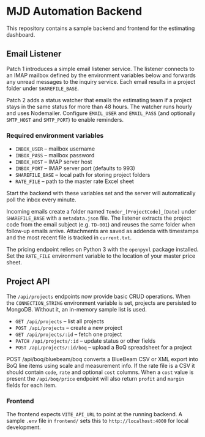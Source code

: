 # MJD Automation Backend

This repository contains a sample backend and frontend for the estimating dashboard.

## Email Listener

Patch 1 introduces a simple email listener service. The listener connects to an IMAP mailbox defined by the environment variables below and forwards any unread messages to the inquiry service. Each email results in a project folder under `SHAREFILE_BASE`.

Patch 2 adds a status watcher that emails the estimating team if a project stays
in the same status for more than 48 hours. The watcher runs hourly and uses
Nodemailer. Configure `EMAIL_USER` and `EMAIL_PASS` (and optionally `SMTP_HOST`
and `SMTP_PORT`) to enable reminders.


### Required environment variables

- `INBOX_USER` – mailbox username
- `INBOX_PASS` – mailbox password
- `INBOX_HOST` – IMAP server host
- `INBOX_PORT` – IMAP server port (defaults to 993)
- `SHAREFILE_BASE` – local path for storing project folders
- `RATE_FILE` – path to the master rate Excel sheet



Start the backend with these variables set and the server will automatically poll the inbox every minute.

Incoming emails create a folder named `Tender_[ProjectCode]_[Date]` under `SHAREFILE_BASE` with a `metadata.json` file.
The listener extracts the project code from the email subject (e.g. `TD-001`) and
reuses the same folder when follow‑up emails arrive. Attachments are saved as
addenda with timestamps and the most recent file is tracked in `current.txt`.

The pricing endpoint relies on Python 3 with the `openpyxl` package installed. Set the `RATE_FILE` environment variable to the location of your master price sheet.
## Project API

The `/api/projects` endpoints now provide basic CRUD operations. When the
`CONNECTION_STRING` environment variable is set, projects are persisted to
MongoDB. Without it, an in-memory sample list is used.

- `GET /api/projects` – list all projects
- `POST /api/projects` – create a new project
- `GET /api/projects/:id` – fetch one project
- `PATCH /api/projects/:id` – update status or other fields
- `POST /api/projects/:id/boq` – upload a BoQ spreadsheet for a project


POST /api/boq/bluebeam/boq converts a BlueBeam CSV or XML export into BoQ line items using scale and measurement info.
If the rate file is a CSV it should contain `code`, `rate` and optional `cost` columns. When a `cost` value is present the `/api/boq/price` endpoint will also return `profit` and `margin` fields for each item.

### Frontend

The frontend expects `VITE_API_URL` to point at the running backend. A sample `.env` file in `frontend/` sets this to `http://localhost:4000` for local development.
